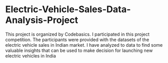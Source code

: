 # Electric-Vehicle-Sales-Data-Analysis-Project
This project is organized by Codebasics. I participated in this project competition.  The participants were provided with the datasets of the electric vehicle sales in Indian market.  I have analyzed to data to find some valuable insights that can be used to make decision for launching new electric vehicles in India

